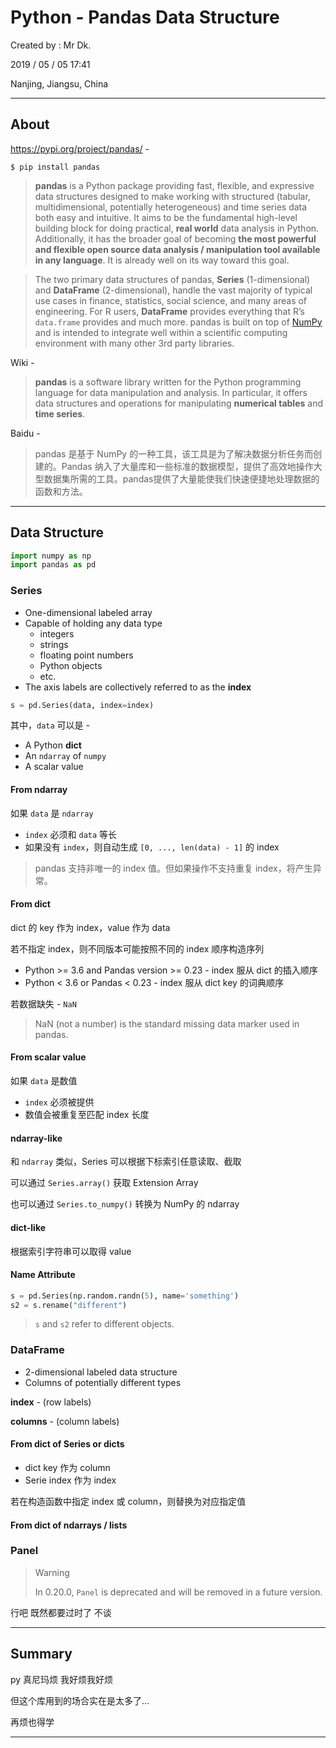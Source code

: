 # Python - Pandas Data Structure

Created by : Mr Dk.

2019 / 05 / 05 17:41

Nanjing, Jiangsu, China

---

## About

<https://pypi.org/project/pandas/> - 

```console
$ pip install pandas
```

> __pandas__ is a Python package providing fast, flexible, and expressive data structures designed to make working with structured (tabular, multidimensional, potentially heterogeneous) and time series data both easy and intuitive. It aims to be the fundamental high-level building block for doing practical, __real world__ data analysis in Python. Additionally, it has the broader goal of becoming __the most powerful and flexible open source data analysis / manipulation tool available in any language__. It is already well on its way toward this goal.

>  The two primary data structures of pandas, __Series__ (1-dimensional) and __DataFrame__ (2-dimensional), handle the vast majority of typical use cases in finance, statistics, social science, and many areas of engineering. For R users, __DataFrame__ provides everything that R’s `data.frame` provides and much more. pandas is built on top of [NumPy](http://www.numpy.org/) and is intended to integrate well within a scientific computing environment with many other 3rd party libraries.

Wiki - 

>  __pandas__ is a software library written for the Python programming language for data manipulation and analysis. In particular, it offers data structures and operations for manipulating __numerical tables__ and __time series__.

Baidu - 

> pandas 是基于 NumPy 的一种工具，该工具是为了解决数据分析任务而创建的。Pandas 纳入了大量库和一些标准的数据模型，提供了高效地操作大型数据集所需的工具。pandas提供了大量能使我们快速便捷地处理数据的函数和方法。

---

## Data Structure

```python
import numpy as np
import pandas as pd
```

### Series

* One-dimensional labeled array
* Capable of holding any data type
  * integers
  * strings
  * floating point numbers
  * Python objects
  * etc.
* The axis labels are collectively referred to as the __index__

```python
s = pd.Series(data, index=index)
```

其中，`data` 可以是 - 

* A Python __dict__
* An `ndarray` of `numpy`
* A scalar value

#### From ndarray

如果 `data` 是 `ndarray`

* `index` 必须和 `data` 等长
* 如果没有 `index`，则自动生成 `[0, ..., len(data) - 1]` 的 index

> pandas 支持非唯一的 index 值。但如果操作不支持重复 index，将产生异常。

#### From dict

dict 的 key 作为 index，value 作为 data

若不指定 index，则不同版本可能按照不同的 index 顺序构造序列

* Python >= 3.6 and Pandas version >= 0.23 - index 服从 dict 的插入顺序
* Python < 3.6 or Pandas < 0.23 - index 服从 dict key 的词典顺序

若数据缺失 - `NaN`

>  NaN (not a number) is the standard missing data marker used in pandas.

#### From scalar value

如果 `data` 是数值

* `index` 必须被提供
* 数值会被重复至匹配 index 长度

#### ndarray-like

和 `ndarray` 类似，Series 可以根据下标索引任意读取、截取

可以通过 `Series.array()` 获取 Extension Array

也可以通过 `Series.to_numpy()` 转换为 NumPy 的 ndarray

#### dict-like

根据索引字符串可以取得 value

#### Name Attribute

```python
s = pd.Series(np.random.randn(5), name='something')
s2 = s.rename("different")
```

> `s` and `s2` refer to different objects.

### DataFrame

* 2-dimensional labeled data structure
* Columns of potentially different types

__index__ - (row labels)

__columns__ - (column labels)

#### From dict of Series or dicts

* dict key 作为 column
* Serie index 作为 index

若在构造函数中指定 index 或 column，则替换为对应指定值

#### From dict of ndarrays / lists

### Panel

> Warning
>
> In 0.20.0, `Panel` is deprecated and will be removed in a future version.

行吧 既然都要过时了 不谈

---

## Summary

py 真尼玛烦 我好烦我好烦

但这个库用到的场合实在是太多了...

再烦也得学

---

